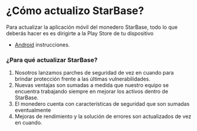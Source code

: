 # ¿Cómo actualizo StarBase?

Para actualizar la aplicación móvil del monedero StarBase, todo lo que deberás hacer es es dirigirte a la Play Store de tu dispositivo

- [Android](https://support.google.com/googleplay/answer/113412) instrucciones.

### ¿Para qué actualizar StarBase?

1. Nosotros lanzamos parches de seguridad de vez en cuando para brindar protección frente a las últimas vulnerabilidades.
2. Nuevas ventajas son sumadas a medida que nuestro equipo se encuentra trabajando  siempre en mejorar los activos dentro de StarBase.
3. El monedero cuenta con características de seguridad que son sumadas eventualmente
4. Mejoras de rendimiento y la solución de errores son actualizados de vez en cuando.


